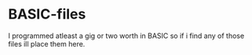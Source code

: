 BASIC-files
===========

I programmed atleast a gig or two worth in BASIC so if i find any of those files ill place them here.
